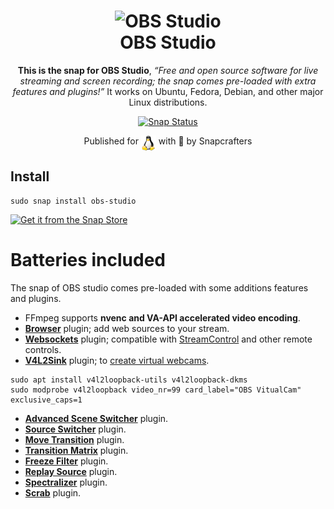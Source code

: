 <h1 align="center">
  <img src="https://avatars1.githubusercontent.com/u/7725691?v=3&s=256" alt="OBS Studio">
  <br />
  OBS Studio
</h1>

<p align="center"><b>This is the snap for OBS Studio</b>, <i>“Free and open source software for live streaming and screen recording; the snap comes pre-loaded with extra features and plugins!”</i> It works on Ubuntu, Fedora, Debian, and other major Linux distributions.</p>

<p align="center">
<a href="https://build.snapcraft.io/user/snapcrafters/obs-studio"><img src="https://build.snapcraft.io/badge/snapcrafters/obs-studio.svg" alt="Snap Status"></a>
</p>

<!-- Uncomment and modify this when you have a screenshot
![my-snap-name](screenshot.png?raw=true "my-snap-name")
-->

<p align="center">Published for <img src="https://raw.githubusercontent.com/anythingcodes/slack-emoji-for-techies/gh-pages/emoji/tux.png" align="top" width="24" /> with 💝 by Snapcrafters</p>

## Install

    sudo snap install obs-studio

[![Get it from the Snap Store](https://snapcraft.io/static/images/badges/en/snap-store-black.svg)](https://snapcraft.io/obs-studio)

# Batteries included

The snap of OBS studio comes pre-loaded with some additions features and plugins.

  * FFmpeg supports **nvenc and VA-API accelerated video encoding**.
  * **[Browser](https://github.com/obsproject/obs-browser)** plugin; add web sources to your stream.
  * **[Websockets](https://github.com/Palakis/obs-websocket)** plugin; compatible with [StreamControl](https://play.google.com/store/apps/details?id=dev.t4ils.obs_remote&hl=en) and other remote controls.
  * **[V4L2Sink](https://github.com/CatxFish/obs-v4l2sink)** plugin; to [create virtual webcams](https://github.com/umlaeute/v4l2loopback#run).
```
sudo apt install v4l2loopback-utils v4l2loopback-dkms
sudo modprobe v4l2loopback video_nr=99 card_label="OBS VitualCam" exclusive_caps=1
```
  * **[Advanced Scene Switcher](https://github.com/WarmUpTill/SceneSwitcher)** plugin.
  * **[Source Switcher](https://github.com/exeldro/obs-source-switcher)** plugin.
  * **[Move Transition](https://github.com/exeldro/obs-move-transition)** plugin.
  * **[Transition Matrix](https://github.com/admshao/obs-transition-matrix)** plugin.
  * **[Freeze Filter](https://github.com/exeldro/obs-freeze-filter)** plugin.
  * **[Replay Source](https://github.com/exeldro/obs-replay-source)** plugin.
  * **[Spectralizer](https://github.com/univrsal/spectralizer)** plugin.
  * **[Scrab](https://github.com/univrsal/scrab)** plugin.